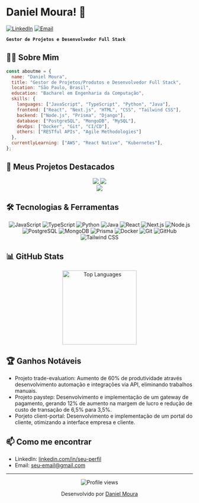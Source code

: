 <div align="left">
  
  # Daniel Moura! 👋

  [![LinkedIn](https://img.shields.io/badge/LinkedIn-0077B5?style=for-the-badge&logo=linkedin&logoColor=white)](https://www.linkedin.com/in/daniel-moura-334609128/)
  [![Email](https://img.shields.io/badge/Email-D14836?style=for-the-badge&logo=gmail&logoColor=white)](mailto:dsmouraa@icloud.com)
  
  **`Gestor de Projetos e Desenvolvedor Full Stack`**
</div>

## 👨‍💻 Sobre Mim

```javascript
const aboutme = {
  name: "Daniel Moura",
  title: "Gestor de Projetos/Produtos e Desenvolvedor Full Stack",
  location: "São Paulo, Brasil",
  education: "Bacharel em Engenharia da Computação",
  skills: {
    languages: ["JavaScript", "TypeScript", "Python", "Java"],
    frontend: ["React", "Next.js", "HTML", "CSS", "Tailwind CSS"],
    backend: ["Node.js", "Prisma", "Django"],
    database: ["PostgreSQL", "MongoDB", "MySQL"],
    devOps: ["Docker", "Git", "CI/CD"],
    others: ["RESTful APIs", "Agile Methodologies"]
  },
  currentlyLearning: ["AWS", "React Native", "Kubernetes"],
};
```

## 🚀 Meus Projetos Destacados

<div align="center">
  <a href="https://github.com/danielmoura99/client-portal">
    <img src="https://github-readme-stats.vercel.app/api/pin/?username=danielmoura99&repo=client-portal&theme=react&bg_color=0D1117&border_color=61dafb&hide_border=true" />
  </a>
  <a href="https://github.com/danielmoura99/trader-evaluation">
    <img src="https://github-readme-stats.vercel.app/api/pin/?username=danielmoura99&repo=trader-evaluation&theme=react&bg_color=0D1117&border_color=61dafb&hide_border=true" />
  </a>
</div>

<div align="center">
  <a href="https://github.com/danielmoura99/book-fair">
    <img src="https://github-readme-stats.vercel.app/api/pin/?username=danielmoura99&repo=book-fair&theme=react&bg_color=0D1117&border_color=61dafb&hide_border=true" />
  </a>
</div>

## 🛠️ Tecnologias & Ferramentas

<div align="center">
  
  ![JavaScript](https://img.shields.io/badge/JavaScript-F7DF1E?style=for-the-badge&logo=javascript&logoColor=black)
  ![TypeScript](https://img.shields.io/badge/TypeScript-3178C6?style=for-the-badge&logo=typescript&logoColor=white)
  ![Python](https://img.shields.io/badge/Python-3776AB?style=for-the-badge&logo=python&logoColor=white)
  ![Java](https://img.shields.io/badge/Java-ED8B00?style=for-the-badge&logo=java&logoColor=white)
  ![React](https://img.shields.io/badge/React-61DAFB?style=for-the-badge&logo=react&logoColor=black)
  ![Next.js](https://img.shields.io/badge/Next.js-000000?style=for-the-badge&logo=next.js&logoColor=white)
  ![Node.js](https://img.shields.io/badge/Node.js-339933?style=for-the-badge&logo=node.js&logoColor=white)
  ![PostgreSQL](https://img.shields.io/badge/PostgreSQL-4169E1?style=for-the-badge&logo=postgresql&logoColor=white)
  ![MongoDB](https://img.shields.io/badge/MongoDB-47A248?style=for-the-badge&logo=mongodb&logoColor=white)
  ![Prisma](https://img.shields.io/badge/Prisma-2D3748?style=for-the-badge&logo=prisma&logoColor=white)
  ![Docker](https://img.shields.io/badge/Docker-2496ED?style=for-the-badge&logo=docker&logoColor=white)
  ![Git](https://img.shields.io/badge/Git-F05032?style=for-the-badge&logo=git&logoColor=white)
  ![GitHub](https://img.shields.io/badge/GitHub-181717?style=for-the-badge&logo=github&logoColor=white)
  ![Tailwind CSS](https://img.shields.io/badge/Tailwind_CSS-06B6D4?style=for-the-badge&logo=tailwind-css&logoColor=white)
</div>

## 📊 GitHub Stats

<div align="center">
  <img src="https://github-readme-stats.vercel.app/api/top-langs/?username=danielmoura99&langs_count=8&count_private=false&layout=compact&theme=react&hide_border=true&bg_color=0D1117" alt="Top Languages" height="200" />
</div>

## 🏆 Ganhos Notáveis

- Projeto trade-evaluation: Aumento de 60% de produtividade através desenvolvimento automação e integrações via API, eliminando trabalhos manuais.
- Projeto paystep: Desenvolvimento e implementação de um gateway de pagamento, gerando 12% de aumento na margem de lucro e redução de custo de transação de 6,5% para 3,5%.
- Porjeto client-portal: Desenvolvimento e implementação de um portal do cliente, otimizando a interface empresa e cliente. 

## 📫 Como me encontrar

- LinkedIn: [linkedin.com/in/seu-perfil]([https://www.linkedin.com/in/seu-perfil/](https://www.linkedin.com/in/daniel-moura-334609128/))
- Email: [seu-email@gmail.com](mailto:dsmouraa@icloud.com)

---

<div align="center">
  <img src="https://komarev.com/ghpvc/?username=danielmoura99&label=Profile%20views&color=0e75b6&style=flat" alt="Profile views" />
  
  <p>Desenvolvido por <a href="https://github.com/danielmoura99">Daniel Moura</a></p>
</div>
